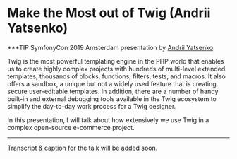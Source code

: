 # Make the Most out of Twig (Andrii Yatsenko)

***TIP
SymfonyCon 2019 Amsterdam presentation by [Andrii Yatsenko](https://connect.symfony.com/api/alternates/910d0b9d-4194-4000-88a2-fb91444b58e7).

Twig is the most powerful templating engine in the PHP world that enables us to create highly complex projects with hundreds of multi-level extended templates, thousands of blocks, functions, filters, tests, and macros. It also offers a sandbox, a unique but not a widely used feature that is creating secure user-editable templates. In addition, there are a number of handy built-in and external debugging tools available in the Twig ecosystem to simplify the day-to-day work process for a Twig designer.

In this presentation, I will talk about how extensively we use Twig in a complex open-source e-commerce project.
***

Transcript & caption for the talk will be added soon.